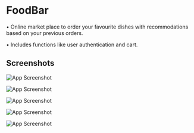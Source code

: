 
# FoodBar

• Online market place to order your favourite dishes with recommodations based on your previous orders.

• Includes functions like user authentication and cart.



## Screenshots

![App Screenshot](https://i.postimg.cc/FH2ww6Nv/image.png)


![App Screenshot](https://i.postimg.cc/vDR30cJd/image.png)

![App Screenshot](https://i.postimg.cc/7ZzyPzHS/image.png)


![App Screenshot](https://i.postimg.cc/q7pv6wZ8/image.png)

![App Screenshot](https://i.postimg.cc/52g63DzP/image.png)




